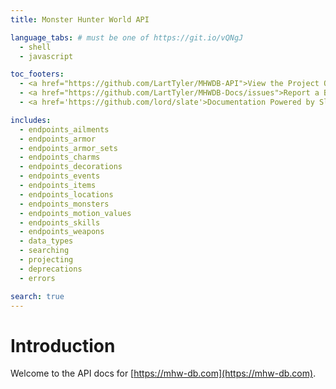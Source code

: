 ```yaml
---
title: Monster Hunter World API

language_tabs: # must be one of https://git.io/vQNgJ
  - shell
  - javascript

toc_footers:
  - <a href="https://github.com/LartTyler/MHWDB-API">View the Project On GitHub</a>
  - <a href="https://github.com/LartTyler/MHWDB-Docs/issues">Report a Bug / Request a Feature</a>
  - <a href='https://github.com/lord/slate'>Documentation Powered by Slate</a>

includes:
  - endpoints_ailments
  - endpoints_armor
  - endpoints_armor_sets
  - endpoints_charms
  - endpoints_decorations
  - endpoints_events
  - endpoints_items
  - endpoints_locations
  - endpoints_monsters
  - endpoints_motion_values
  - endpoints_skills
  - endpoints_weapons
  - data_types
  - searching
  - projecting
  - deprecations
  - errors

search: true
---
```


# Introduction
Welcome to the API docs for [https://mhw-db.com](https://mhw-db.com).